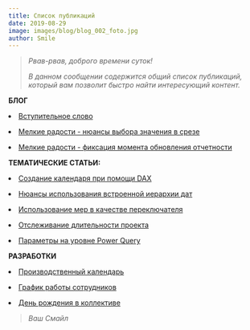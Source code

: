 ```yaml
---
title: Список публикаций
date: 2019-08-29
image: images/blog/blog_002_foto.jpg
author: Smile
---
```


> *Рвав-рвав, доброго времени суток!*
>
> *В данном сообщении содержится общий список публикаций, который вам позволит быстро найти интересующий контент.*
 
**БЛОГ**

**<li>** [Вступительное слово ](https://kkadikin.ru/ru/blog/blog_001/)

**<li>** [Мелкие радости - нюансы выбора значения в срезе ](https://kkadikin.ru/ru/blog/blog_003/)

**<li>** [Мелкие радости - фиксация момента обновления отчетности ](https://kkadikin.ru/ru/blog/blog_004/)

**ТЕМАТИЧЕСКИЕ СТАТЬИ:**

**<li>** [Создание календаря при помощи DAX](https://kkadikin.ru/ru/blog/article_001/)

**<li>** [Нюансы использования встроенной иерархии дат](https://kkadikin.ru/ru/blog/article_002/)

**<li>** [Использование мер в качестве переключателя](https://kkadikin.ru/ru/blog/article_003/)

**<li>** [Отслеживание длительности проекта](https://kkadikin.ru/ru/blog/article_004/)

**<li>** [Параметры на уровне Power Query](https://kkadikin.ru/ru/blog/article_005/)

**РАЗРАБОТКИ**

**<li>** [Производственный календарь](https://kkadikin.ru/ru/blog/dev_001/)

**<li>** [График работы сотрудников](https://kkadikin.ru/ru/blog/dev_002/)

**<li>** [День рождения в коллективе](https://kkadikin.ru/ru/blog/dev_003/)

> *Ваш Смайл*